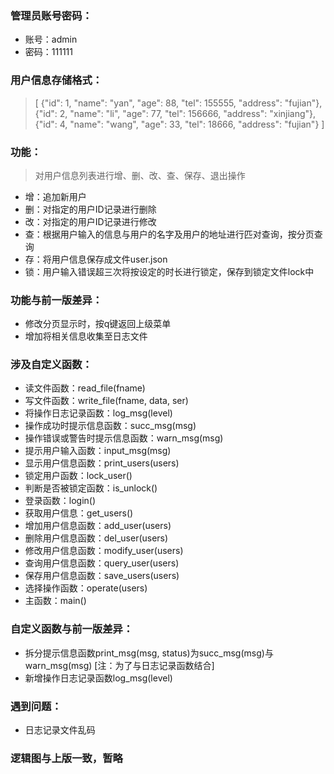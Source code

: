 ### 管理员账号密码：
 - 账号：admin
 - 密码：111111
### 用户信息存储格式：
> [
>   {"id": 1, "name": "yan", "age": 88, "tel": 155555, "address": "fujian"},
>   {"id": 2, "name": "li", "age": 77, "tel": 156666, "address": "xinjiang"},
>   {"id": 4, "name": "wang", "age": 33, "tel": 18666, "address": "fujian"}
> ]
### 功能：
> 对用户信息列表进行增、删、改、查、保存、退出操作
 - 增：追加新用户
 - 删：对指定的用户ID记录进行删除
 - 改：对指定的用户ID记录进行修改
 - 查：根据用户输入的信息与用户的名字及用户的地址进行匹对查询，按分页查询
 - 存：将用户信息保存成文件user.json
 - 锁：用户输入错误超三次将按设定的时长进行锁定，保存到锁定文件lock中

### 功能与前一版差异：
 - 修改分页显示时，按q键返回上级菜单
 - 增加将相关信息收集至日志文件
### 涉及自定义函数：
 - 读文件函数：read_file(fname)
 - 写文件函数：write_file(fname, data, ser)
 - 将操作日志记录函数：log_msg(level)
 - 操作成功时提示信息函数：succ_msg(msg)
 - 操作错误或警告时提示信息函数：warn_msg(msg)
 - 提示用户输入函数：input_msg(msg)
 - 显示用户信息函数：print_users(users)
 - 锁定用户函数：lock_user()
 - 判断是否被锁定函数：is_unlock()
 - 登录函数：login()
 - 获取用户信息：get_users()
 - 增加用户信息函数：add_user(users)
 - 删除用户信息函数：del_user(users)
 - 修改用户信息函数：modify_user(users)
 - 查询用户信息函数：query_user(users)
 - 保存用户信息函数：save_users(users)
 - 选择操作函数：operate(users)
 - 主函数：main()
### 自定义函数与前一版差异：
 - 拆分提示信息函数print_msg(msg, status)为succ_msg(msg)与warn_msg(msg) [注：为了与日志记录函数结合]
 - 新增操作日志记录函数log_msg(level)

### 遇到问题：
 - 日志记录文件乱码

### 逻辑图与上版一致，暂略